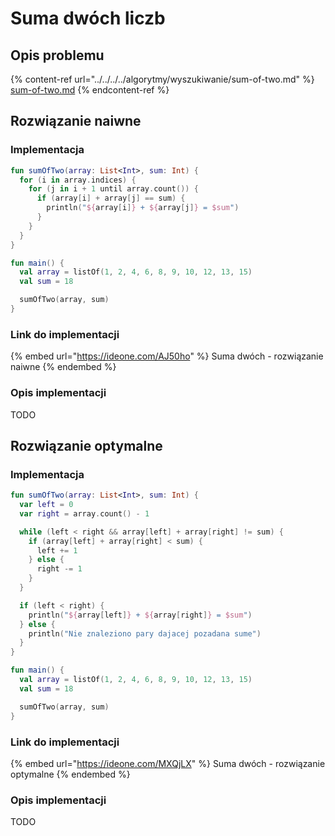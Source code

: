 # Suma dwóch liczb

## Opis problemu

{% content-ref url="../../../../algorytmy/wyszukiwanie/sum-of-two.md" %}
[sum-of-two.md](../../../../algorytmy/wyszukiwanie/sum-of-two.md)
{% endcontent-ref %}

## Rozwiązanie naiwne

### Implementacja

```kotlin
fun sumOfTwo(array: List<Int>, sum: Int) {
  for (i in array.indices) {
    for (j in i + 1 until array.count()) {
      if (array[i] + array[j] == sum) {
        println("${array[i]} + ${array[j]} = $sum")
      }
    }
  }
}

fun main() {
  val array = listOf(1, 2, 4, 6, 8, 9, 10, 12, 13, 15)
  val sum = 18

  sumOfTwo(array, sum)
}
```

### Link do implementacji

{% embed url="https://ideone.com/AJ50ho" %}
Suma dwóch - rozwiązanie naiwne
{% endembed %}

### Opis implementacji

TODO

## Rozwiązanie optymalne

### Implementacja

```kotlin
fun sumOfTwo(array: List<Int>, sum: Int) {
  var left = 0
  var right = array.count() - 1

  while (left < right && array[left] + array[right] != sum) {
    if (array[left] + array[right] < sum) {
      left += 1
    } else {
      right -= 1
    }
  }

  if (left < right) {
    println("${array[left]} + ${array[right]} = $sum")
  } else {
    println("Nie znaleziono pary dajacej pozadana sume")
  }
}

fun main() {
  val array = listOf(1, 2, 4, 6, 8, 9, 10, 12, 13, 15)
  val sum = 18

  sumOfTwo(array, sum)
}
```

### Link do implementacji

{% embed url="https://ideone.com/MXQjLX" %}
Suma dwóch - rozwiązanie optymalne
{% endembed %}

### Opis implementacji

TODO
